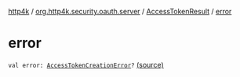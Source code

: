 [http4k](../../index.md) / [org.http4k.security.oauth.server](../index.md) / [AccessTokenResult](index.md) / [error](./error.md)

# error

`val error: `[`AccessTokenCreationError`](../-access-token-creation-error/index.md)`?` [(source)](https://github.com/http4k/http4k/blob/master/http4k-security-oauth/src/main/kotlin/org/http4k/security/oauth/server/AccessTokenResult.kt#L5)